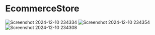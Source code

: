 # EcommerceStore

![Screenshot 2024-12-10 234334](https://github.com/user-attachments/assets/ad7c4f35-b508-4044-a10a-aab83fd0cc34)
![Screenshot 2024-12-10 234354](https://github.com/user-attachments/assets/91f7f054-dd63-4d78-8e61-be8ee3fd4828)
![Screenshot 2024-12-10 234308](https://github.com/user-attachments/assets/946069a2-286b-49a9-8103-886c4c0b260c)
